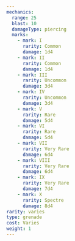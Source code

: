 ```yaml
---
mechanics:
  range: 25
  blast: 10
  damageType: piercing
  marks:
    - mark: I
      rarity: Common
      damage: 1d4
    - mark: II
      rarity: Common
      damage: 1d4
    - mark: III
      rarity: Uncommon
      damage: 3d4
    - mark: IV
      rarity: Uncommon
      damage: 3d4
    - mark: V
      rarity: Rare
      damage: 5d4
    - mark: VI
      rarity: Rare
      damage: 5d4
    - mark: VII
      rarity: Very Rare
      damage: 6d4
    - mark: VIII
      rarity: Very Rare
      damage: 6d4
    - mark: IX
      rarity: Very Rare
      damage: 7d4
    - mark: X
      rarity: Spectre
      damage: 8d4
rarity: varies
type: grenade
cost: Varies
weight: 1
---
```

